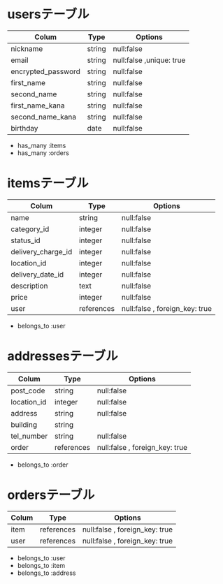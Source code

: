 # usersテーブル
|Colum             |  Type|                  Options|
|------------------|------|-------------------------|
|nickname          |string|null:false               |
|email             |string|null:false ,unique: true |
|encrypted_password |string|null:false               |
|first_name        |string|null:false               |
|second_name       |string|null:false               |
|first_name_kana   |string|null:false               |
|second_name_kana  |string|null:false               |
|birthday          |date  |null:false               |

- has_many :items
- has_many :orders

# itemsテーブル
|Colum             |      Type|                       Options|
|------------------|----------|------------------------------|
|name              |string    |null:false                    |
|category_id       |integer   |null:false                    |
|status_id         |integer   |null:false                    |
|delivery_charge_id|integer   |null:false                    |
|location_id       |integer   |null:false                    |
|delivery_date_id  |integer   |null:false                    |
|description       |text      |null:false                    |
|price             |integer   |null:false                    |
|user              |references|null:false , foreign_key: true|

- belongs_to :user


# addressesテーブル
|Colum             |      Type|                       Options|
|------------------|----------|------------------------------|
|post_code         |string    |null:false                    |
|location_id       |integer   |null:false                    |
|address           |string    |null:false                    |
|building          |string    |                              |
|tel_number        |string    |null:false                    |
|order             |references|null:false , foreign_key: true|

- belongs_to :order

# ordersテーブル
|Colum             |      Type|                       Options|
|------------------|----------|------------------------------|
|item              |references|null:false , foreign_key: true|
|user              |references|null:false , foreign_key: true|

- belongs_to :user
- belongs_to :item
- belongs_to :address